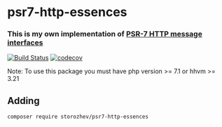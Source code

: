# psr7-http-essences
### This is my own implementation of [PSR-7 HTTP message interfaces](https://www.php-fig.org/psr/psr-7/)

[![Build Status](https://travis-ci.com/storozhev/psr7-http-essences.svg?branch=master)](https://travis-ci.com/storozhev/psr7-http-essences)
[![codecov](https://codecov.io/gh/storozhev/psr7-http-essences/branch/master/graph/badge.svg)](https://codecov.io/gh/storozhev/psr7-http-essences)

Note: To use this package you must have php version >= 7.1 or hhvm >= 3.21

## Adding
`composer require storozhev/psr7-http-essences`

